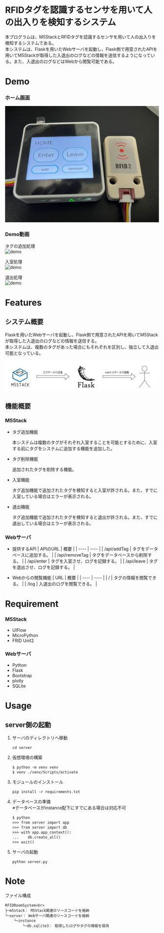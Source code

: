 # RFIDタグを認識するセンサを用いて人の出入りを検知するシステム
本プログラムは、M5StackとRFIDタグを認識するセンサを用いて人の出入りを検知するシステムである。<br>
本システムは、Flaskを用いたWebサーバを起動し、Flask側で用意されたAPIを用いてM5Stackが取得した入退出のログなどの情報を送信するようになっている。また、入退出のログなどはWebから閲覧可能である。

# Demo
### ホーム画面
![img-01](./md_img/img-01.png)

### Demo動画
タグの追加処理<br>
![demo](./md_img/demo-01.gif)

入室処理<br>
![demo](./md_img/demo-02.gif)

退出処理<br>
![demo](./md_img/demo-03.gif)

# Features
## システム概要
Flaskを用いたWebサーバを起動し、Flask側で用意されたAPIを用いてM5Stackが取得した入退出のログなどの情報を送信する。<br>
本システムは、複数のタグがあった場合にもそれぞれを区別し、独立して入退出可能となっている。

![img-02](./md_img/img-02.png)

## 機能概要
### M5Stack
- タグ追加機能

  本システムは複数のタグがそれぞれ入室することを可能とするために、入室する前にタグをシステムに追加する機能を追加した。

- タグ削除機能

  追加されたタグを削除する機能。

- 入室機能

  タグ追加機能で追加されたタグを検知すると入室が許される。また、すでに入室している場合はエラーが表示される。

- 退出機能

  タグ追加機能で追加されたタグを検知すると退出が許される。また、すでに退出している場合はエラーが表示される。

### Webサーバ

- 提供するAPI
  | APIのURL | 概要 |
  | ---- | ---- |
  | /api/addTag | タグをデータベースに追加する。 |
  | /api/removeTag | タグをデータベースから削除する。 |
  | /api/enter | タグを入室させ、ログを記録する。 |
  | /api/leave | タグを退出させ、ログを記録する。 |

- Webからの閲覧機能
  | URL | 概要 |
  | ---- | ---- |
  | / | タグの情報を閲覧できる。 |
  | /log | 入退出のログを閲覧できる。 |

# Requirement
### M5Stack
  - UIFlow
  - MicroPython
  - FRID Unit2
 
### Webサーバ
  - Python
  - Flask
  - Bootstrap
  - plotly
  - SQLite

# Usage
## server側の起動
1. サーバのディレクトリへ移動<br>
    ```
    cd server
    ```

2. 仮想環境の構築<br>
    ```
    $ python -m venv venv
    $ venv ./venv/Scripts/activate
    ```

2. モジュールのインストール<br>
    ```
    pip install -r requirements.txt
    ```

3. データベースの準備<br>
    ※データベースがinstance配下にすでにある場合は対応不可
    ```
    $ python
    >>> from server import app
    >>> from server import db
    >>> with app.app_context():
    ...    db.create_all()
    >>> exit()

    ```
4. サーバの起動<br>
    ```
    python server.py
    ```

# Note
ファイル構成
```
RFIDRoomSystem<br>
├─m5stack： M5Stack関連のソースコードを格納
└─server： Webサーバ関連のソースコードを格納
    └─instance
        └─db.sqlite3： 取得したログやタグの情報を保持
```